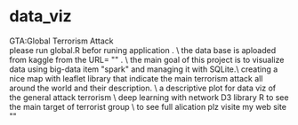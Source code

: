 # data_viz </br>
GTA:Global Terrorism Attack</br> 
please run global.R befor runing application . \\ 
the data base is aploaded from kaggle from the URL= "" . \\ 
the main goal of this project is to visualize data using big-data item "spark" and managing it with SQLite.\\
creating a nice map with leaflet library that indicate the main terrorism attack all around the world and their description. \\ 
a descriptive plot for data viz of the general attack terrorism \\
deep learning with network D3 library R to see the main target of terrorist group \\ 
to see full alication plz visite my web site ""










